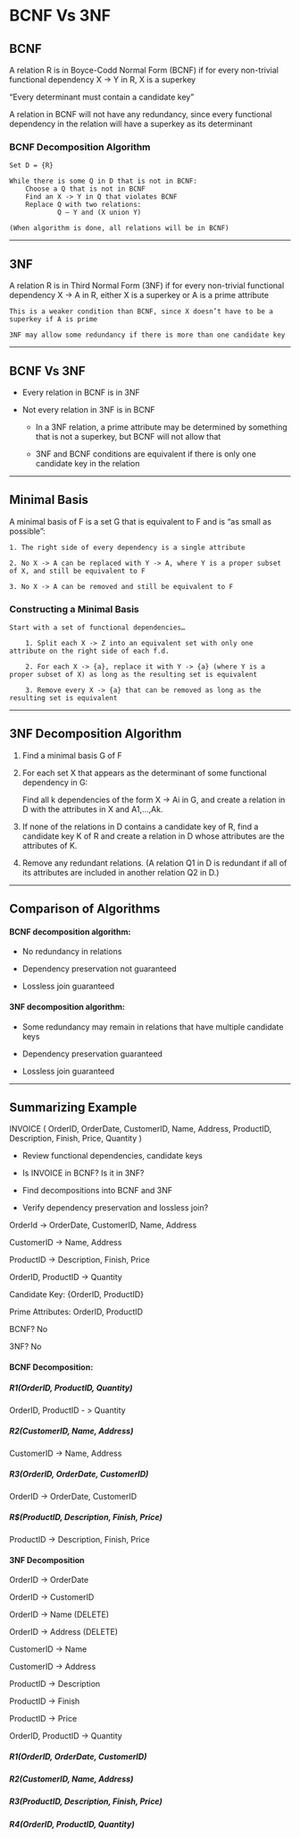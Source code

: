 # BCNF Vs 3NF

## BCNF

A relation R is in Boyce-Codd Normal Form (BCNF) if for every non-trivial functional dependency X -> Y in R, X is a superkey

“Every determinant must contain a candidate key”

A relation in BCNF will not have any redundancy, since every functional dependency in the relation will have a superkey as its determinant

### BCNF Decomposition Algorithm

```
Set D = {R}

While there is some Q in D that is not in BCNF:
    Choose a Q that is not in BCNF
    Find an X -> Y in Q that violates BCNF
    Replace Q with two relations:
            Q – Y and (X union Y)

(When algorithm is done, all relations will be in BCNF)
```

***

## 3NF

A relation R is in Third Normal Form (3NF) if for every non-trivial functional dependency X -> A in R, either X is a superkey or A is a prime attribute

    This is a weaker condition than BCNF, since X doesn’t have to be a superkey if A is prime

    3NF may allow some redundancy if there is more than one candidate key

***

## BCNF Vs 3NF

- Every relation in BCNF is in 3NF

- Not every relation in 3NF is in BCNF

    - In a 3NF relation, a prime attribute may be determined by something that is not a superkey, but BCNF will not allow that

    - 3NF and BCNF conditions are equivalent if there is only one candidate key in the relation

***

## Minimal Basis

A minimal basis of F is a set G that is equivalent to F and is “as small as possible”:

    1. The right side of every dependency is a single attribute

    2. No X -> A can be replaced with Y -> A, where Y is a proper subset of X, and still be equivalent to F

    3. No X -> A can be removed and still be equivalent to F

### Constructing a Minimal Basis

```
Start with a set of functional dependencies…

    1. Split each X -> Z into an equivalent set with only one attribute on the right side of each f.d.

    2. For each X -> {a}, replace it with Y -> {a} (where Y is a proper subset of X) as long as the resulting set is equivalent

    3. Remove every X -> {a} that can be removed as long as the resulting set is equivalent
```

***

## 3NF Decomposition Algorithm

1. Find a minimal basis G of F

2. For each set X that appears as the determinant of some functional dependency in G:

    Find all k dependencies of the form X -> Ai in G, and create a relation in D with the attributes in X and A1,…,Ak.

3. If none of the relations in D contains a candidate key of R, find a candidate key K of R and create a relation in D whose attributes are the attributes of K.

4. Remove any redundant relations. (A relation Q1 in D is redundant if all of its attributes are included in another relation Q2 in D.)

***

## Comparison of Algorithms

#### BCNF decomposition algorithm:

- No redundancy in relations

- Dependency preservation not guaranteed

- Lossless join guaranteed

#### 3NF decomposition algorithm:

- Some redundancy may  remain in relations that have multiple candidate keys

- Dependency preservation guaranteed

- Lossless join guaranteed

***

## Summarizing Example

INVOICE ( OrderID, OrderDate, CustomerID, Name, Address, ProductID, Description, Finish, Price, Quantity )

- Review functional dependencies, candidate keys

- Is INVOICE in BCNF? Is it in 3NF?

- Find decompositions into BCNF and 3NF

- Verify dependency preservation and lossless join?

OrderId -> OrderDate, CustomerID, Name, Address

CustomerID -> Name, Address

ProductID -> Description, Finish, Price

OrderID, ProductID -> Quantity

Candidate Key: {OrderID, ProductID}

Prime Attributes: OrderID, ProductID

BCNF? No

3NF? No

#### BCNF Decomposition:

##### R1(OrderID, ProductID, Quantity)

OrderID, ProductID - > Quantity

##### R2(CustomerID, Name, Address)

CustomerID -> Name, Address

##### R3(OrderID, OrderDate, CustomerID)

OrderID -> OrderDate, CustomerID

##### R$(ProductID, Description, Finish, Price)

ProductID -> Description, Finish, Price

#### 3NF Decomposition

OrderID -> OrderDate

OrderID -> CustomerID

OrderID -> Name (DELETE)

OrderID -> Address (DELETE)

CustomerID -> Name

CustomerID -> Address

ProductID -> Description

ProductID -> Finish

ProductID -> Price

OrderID, ProductID -> Quantity

##### R1(OrderID, OrderDate, CustomerID)

##### R2(CustomerID, Name, Address)

##### R3(ProductID, Description, Finish, Price)

##### R4(OrderID, ProductID, Quantity)
